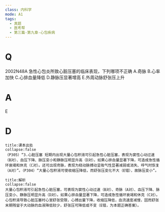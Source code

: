 ```yaml
---
class: 内科学
mode: A1
tags:
  - 真题
  - 医考帮
  - 第三篇-第九章-心包疾病
---
```


# Q
2002N48A 急性心包炎所致心脏压塞的临床表现，下列哪项不正确
A.奇脉
B.心率加快
C.心排血量降低
D.静脉压显著增高
E.外周动脉舒张压上升

# A
E
# D
```ad-note
title:课本出处
collapse:false
（P305）“3.心脏压塞 短期内出现大量心包积液可引起急性心脏压塞，表现为窦性心动过速（B对）、血压下降、脉压变小和静脉压明显升高（D对）。如果心排血量显著下降，可造成急性循环衰竭和休克（C对）。还可出现奇脉，表现为桡动脉搏动呈吸气性显著减弱或消失、呼气时恢复（A对）”。（P304）“大量心包积液可使收缩压降低，而舒张压变化不大（E错），故脉压变小”。
```

```ad-summary
title:解析
collapse:false
大量心包积液可引起急性心脏压塞，可表现为窦性心动过速（B对）、奇脉（A对）、血压下降、脉压变小、静脉压明显升高（D对）。如果心排血量显著下降，可造成急性循环衰竭和休克（C对）。心包积液导致心脏压塞时心室舒张受限，心搏出量下降，收缩压降低，血流速度减慢，因而舒张末期残留于大动脉的血液降低较少，舒张压可降低或不变（E错，为本题正确答案）。
```

